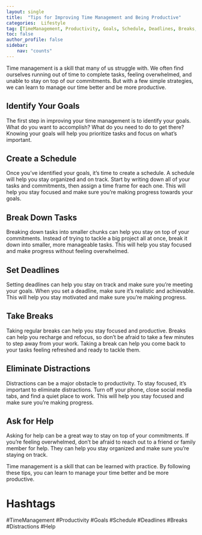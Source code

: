 ```yaml
---
layout: single
title:  "Tips for Improving Time Management and Being Productive"
categories:  Lifestyle
tag: [TimeManagement, Productivity, Goals, Schedule, Deadlines, Breaks, Distractions, Help, ]
toc: false
author_profile: false
sidebar:
    nav: "counts"
---
```

    
Time management is a skill that many of us struggle with. We often find ourselves running out of time to complete tasks, feeling overwhelmed, and unable to stay on top of our commitments. But with a few simple strategies, we can learn to manage our time better and be more productive. 

## Identify Your Goals

The first step in improving your time management is to identify your goals. What do you want to accomplish? What do you need to do to get there? Knowing your goals will help you prioritize tasks and focus on what’s important. 

## Create a Schedule

Once you’ve identified your goals, it’s time to create a schedule. A schedule will help you stay organized and on track. Start by writing down all of your tasks and commitments, then assign a time frame for each one. This will help you stay focused and make sure you’re making progress towards your goals. 

## Break Down Tasks

Breaking down tasks into smaller chunks can help you stay on top of your commitments. Instead of trying to tackle a big project all at once, break it down into smaller, more manageable tasks. This will help you stay focused and make progress without feeling overwhelmed. 

## Set Deadlines

Setting deadlines can help you stay on track and make sure you’re meeting your goals. When you set a deadline, make sure it’s realistic and achievable. This will help you stay motivated and make sure you’re making progress. 

## Take Breaks

Taking regular breaks can help you stay focused and productive. Breaks can help you recharge and refocus, so don’t be afraid to take a few minutes to step away from your work. Taking a break can help you come back to your tasks feeling refreshed and ready to tackle them. 

## Eliminate Distractions

Distractions can be a major obstacle to productivity. To stay focused, it’s important to eliminate distractions. Turn off your phone, close social media tabs, and find a quiet place to work. This will help you stay focused and make sure you’re making progress. 

## Ask for Help

Asking for help can be a great way to stay on top of your commitments. If you’re feeling overwhelmed, don’t be afraid to reach out to a friend or family member for help. They can help you stay organized and make sure you’re staying on track. 

Time management is a skill that can be learned with practice. By following these tips, you can learn to manage your time better and be more productive. 

# Hashtags

#TimeManagement #Productivity #Goals #Schedule #Deadlines #Breaks #Distractions #Help